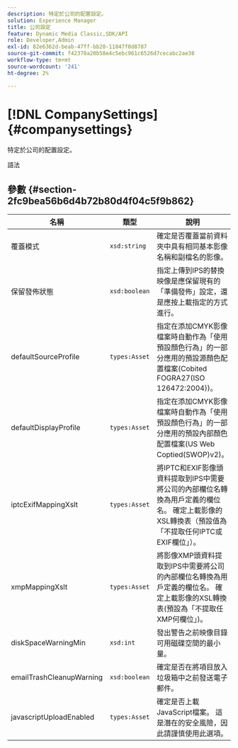 ```yaml
---
description: 特定於公司的配置設定。
solution: Experience Manager
title: 公司設定
feature: Dynamic Media Classic,SDK/API
role: Developer,Admin
exl-id: 82e6362d-beab-47ff-bb20-11047f0d8787
source-git-commit: f42378a20b58e4c5ebc961c6526d7cecabc2ae38
workflow-type: tm+mt
source-wordcount: '241'
ht-degree: 2%

---
```


# [!DNL CompanySettings]{#companysettings}

特定於公司的配置設定。

語法

## 參數 {#section-2fc9bea56b6d4b72b80d4f04c5f9b862}

| 名稱 | 類型 | 說明 |
|---|---|---|
| 覆蓋模式 | `xsd:string` | 確定是否覆蓋當前資料夾中具有相同基本影像名稱和副檔名的影像。 |
| 保留發佈狀態 | `xsd:boolean` | 指定上傳到IPS的替換映像是應保留現有的「準備發佈」設定，還是應按上載指定的方式進行。 |
| defaultSourceProfile | `types:Asset` | 指定在添加CMYK影像檔案時自動作為「使用預設顏色行為」的一部分應用的預設源顏色配置檔案(Cobited FOGRA27(ISO 126472:2004))。 |
| defaultDisplayProfile | `types:Asset` | 指定在添加CMYK影像檔案時自動作為「使用預設顏色行為」的一部分應用的預設內部顏色配置檔案(US Web Coptied(SWOP)v2)。 |
| iptcExifMappingXslt | `types:Asset` | 將IPTC和EXIF影像頭資料提取到IPS中需要將公司的內部欄位名轉換為用戶定義的欄位名。 確定上載影像的XSL轉換表（預設值為「不提取任何IPTC或EXIF欄位」）。 |
| xmpMappingXslt | `types:Asset` | 將影像XMP頭資料提取到IPS中需要將公司的內部欄位名轉換為用戶定義的欄位名。 確定上載影像的XSL轉換表(預設為「不提取任XMP何欄位」)。 |
| diskSpaceWarningMin | `xsd:int` | 發出警告之前映像目錄可用磁碟空間的最小量。 |
| emailTrashCleanupWarning | `xsd:boolean` | 確定是否在將項目放入垃圾箱中之前發送電子郵件。 |
| javascriptUploadEnabled | `types:Asset` | 確定是否上載JavaScript檔案。 這是潛在的安全風險，因此請謹慎使用此選項。 |
